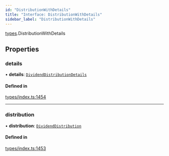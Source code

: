 ```yaml
---
id: "DistributionWithDetails"
title: "Interface: DistributionWithDetails"
sidebar_label: "DistributionWithDetails"
---
```


[types](../../../modules/Types/Types.md).DistributionWithDetails

## Properties

### details

• **details**: [`DividendDistributionDetails`](../../API/Entities/DividendDistribution/Types/DividendDistributionDetails/DividendDistributionDetails.md)

#### Defined in

[types/index.ts:1454](https://github.com/PolymeshAssociation/polymesh-sdk/blob/95e180d2/src/types/index.ts#L1454)

___

### distribution

• **distribution**: [`DividendDistribution`](../../../classes/API/Entities/DividendDistribution/DividendDistribution.md)

#### Defined in

[types/index.ts:1453](https://github.com/PolymeshAssociation/polymesh-sdk/blob/95e180d2/src/types/index.ts#L1453)
